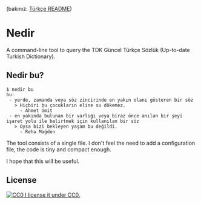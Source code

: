 (bakınız: [Türkçe README](README.md))

# Nedir
A command-line tool to query the TDK Güncel Türkçe Sözlük (Up-to-date Turkish Dictionary).

## Nedir bu?
```
$ nedir bu
bu:
 - yerde, zamanda veya söz zincirinde en yakın olanı gösteren bir söz
   > Hiçbiri bu çocukların eline su dökemez.
     - Ahmet Ümit
 - en yakında bulunan bir varlığı veya biraz önce anılan bir şeyi işaret yolu ile belirtmek için kullanılan bir söz
   > Oysa bizi bekleyen yaşam bu değildi.
     - Reha Mağden
```

The tool consists of a single file. I don't feel the need to add a configuration file, the code is tiny and compact enough.

I hope that this will be useful.

## License
[![CC0](https://licensebuttons.net/p/zero/1.0/80x15.png "CC0") I license it under CC0.](LICENSE)
